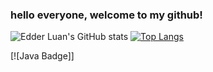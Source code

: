 ### hello everyone, welcome to my github!

<!--
Here are some ideas to get you started:
-->
![Edder Luan's GitHub stats](https://github-readme-stats.vercel.app/api?username=edderluanps&show_icons=true&theme=midnight-purple)
[![Top Langs](https://github-readme-stats.vercel.app/api/top-langs/?username=edderluanps&theme=midnight-purple)](https://github.com/anuraghazra/github-readme-stats)


[![Java Badge]]

<!--
<details>
  <sumary> <b> Things to know about me! </b> <i> (Click to expand) </i> </sumary>

  <br>
    This is going to be hidden.
</details>
-->
<!--
- 🔭 I’m currently working on ...
- 🌱 I’m currently learning ...
- 👯 I’m looking to collaborate on ...
- 🤔 I’m looking for help with ...
- 💬 Ask me about ...
- 📫 How to reach me: ...
- 😄 Pronouns: ...
- ⚡ Fun fact: ...
-->
